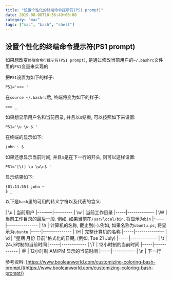 ```yaml
---
title: "设置个性化的终端命令提示符(PS1 prompt)"
date: 2019-08-08T10:36:49+08:00
category: "mac"
tags: ["mac", "bash", "shell"]
---
```


## 设置个性化的终端命令提示符(PS1 prompt)

如果想改变`终端命令行提示符(PS1 prompt)`, 是通过修改当前用户的`~/.bashrc`文件里的`PS1`变量来实现的

把`PS1`设置为如下的样子:

```shell
PS1='>>> '
```

在`source ~/.bashrc`后, 终端将变为如下的样子:

```shell
>>> _
```

如果想显示用户名和当前目录, 并且以`$`结束, 可以按照如下来设置:

```shell
PS1='\u \w $ '
```

在终端的显示如下:

```shell
john ~ $ _ 
```

如果还想显示当前时间, 并且`$`是在下一行的开头, 则可以这样设置:

```shell
PS1='[\t] \u \w\n$ '
```

显示结果如下:

```shell
[01:13:55] john ~
$ _
```

以下是`bash`里的可用的转义字符以及代表的含义:

|  \u | 当前用户
|---——|---------
|  \w | 当前工作目录
|-----|-------------
|  \W | 当前工作目录的最后一段. 例如, 如果当前在`/usr/local/bin`, 将显示为`bin`
|-----|---------------
|  \h | 计算机的名称, 截止到(`·`).例如, 如果名称为`ubuntu.pc`, 将显示为`ubuntu`
|-----|--------------
|  \H | 完整计算机的名称
|-----|--------------
|  \d | "星期 月份 日前"格式化的日期, (例如, Tue 21 July)
|-----|-------------
|  \t | 24小时制的当前时间
|-----|------------
|  \T | 12小时制的当前时间
|-----|------------
|  \@ | 12小时制 AM/PM 显示的当前时间
|-----|-----------
|  \n | 下一行

参考资料: [https://www.booleanworld.com/customizing-coloring-bash-prompt/](https://www.booleanworld.com/customizing-coloring-bash-prompt/)
